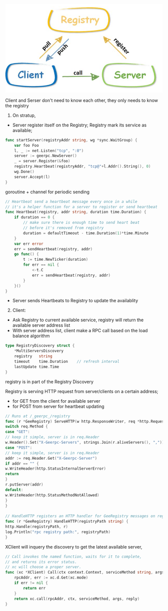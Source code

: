 ![](Registry.png)

Client and Serser don't need to know each other, they only needs to know the registry
1. On stratup, 
- Server register itself on the Registry; Registry mark its service as available; 
```go
func startServer(registryAddr string, wg *sync.WaitGroup) {
	var foo Foo
	l, _ := net.Listen("tcp", ":0")
	server := geerpc.NewServer()
	_ = server.Register(&foo)
	registry.Heartbeat(registryAddr, "tcp@"+l.Addr().String(), 0)
	wg.Done()
	server.Accept(l)
}
```
goroutine + channel for periodic sending
```go
// Heartbeat send a heartbeat message every once in a while
// it's a helper function for a server to register or send heartbeat
func Heartbeat(registry, addr string, duration time.Duration) {
	if duration == 0 {
		// make sure there is enough time to send heart beat
		// before it's removed from registry
		duration = defaultTimeout - time.Duration(1)*time.Minute
	}
	var err error
	err = sendHeartbeat(registry, addr)
	go func() {
		t := time.NewTicker(duration)
		for err == nil {
			<-t.C
			err = sendHeartbeat(registry, addr)
		}
	}()
}
```
- Server sends Heartbeats to Registry to update the availablity
2. Client:
- Ask Registry to current available service, registry will return the available server address list
- With server address list, client make a RPC call based on the load balance algorithm


```go
type RegistryDiscovery struct {
	*MultiServersDiscovery
	registry   string
	timeout    time.Duration 	// refresh interval
	lastUpdate time.Time
}
```
registry is in part of the Registry Discovery




Registry is serving HTTP request from server/clients on a certain address;
- for GET from the client for available server
- for POST from server for heartbeat updating
```go
// Runs at /_geerpc_/registry
func (r *GeeRegistry) ServeHTTP(w http.ResponseWriter, req *http.Request) {
switch req.Method {
case "GET":
// keep it simple, server is in req.Header
w.Header().Set("X-Geerpc-Servers", strings.Join(r.aliveServers(), ","))
case "POST":
// keep it simple, server is in req.Header
addr := req.Header.Get("X-Geerpc-Server")
if addr == "" {
w.WriteHeader(http.StatusInternalServerError)
return
}
r.putServer(addr)
default:
w.WriteHeader(http.StatusMethodNotAllowed)
}
}

// HandleHTTP registers an HTTP handler for GeeRegistry messages on registryPath
func (r *GeeRegistry) HandleHTTP(registryPath string) {
http.Handle(registryPath, r)
log.Println("rpc registry path:", registryPath)
}

```





XClient will inquery the discovery to get the latest available server, 
```go
// Call invokes the named function, waits for it to complete,
// and returns its error status.
// xc will choose a proper server.
func (xc *XClient) Call(ctx context.Context, serviceMethod string, args, reply interface{}) error {
	rpcAddr, err := xc.d.Get(xc.mode)
	if err != nil {
		return err
	}
	return xc.call(rpcAddr, ctx, serviceMethod, args, reply)
}
```